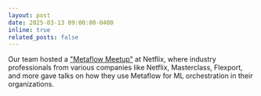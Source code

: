 ```yaml
---
layout: post
date: 2025-03-13 09:00:00-0400
inline: true
related_posts: false
---
```


Our team hosted a ["Metaflow Meetup"](https://metaflowmeetup.splashthat.com/) at Netflix, where industry
professionals from various companies like Netflix, Masterclass, Flexport,
and more gave talks on how they use Metaflow for ML orchestration in their
organizations.
